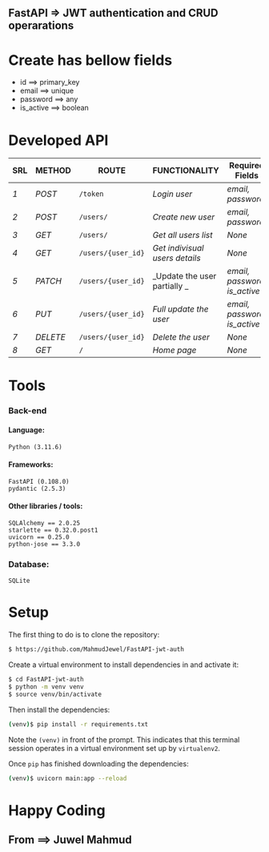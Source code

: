 ## FastAPI => JWT authentication and CRUD operarations
# Create has bellow fields
* id ==> primary_key
* email ==> unique
* password ==> any
* is_active ==> boolean 

# Developed API
| SRL | METHOD | ROUTE | FUNCTIONALITY | Required Fields | ACCESS |
| ------- | ------- | ----- | ------------- | ------------- | ------------- |
| *1* | *POST* | ```/token``` | _Login user_| _email, password_| _All users_|
| *2* | *POST* | ```/users/``` | _Create new user_|_email, password_| _All users_|
| *3* | *GET* | ```/users/``` | _Get all users list_|_None_| _All users_|
| *4* | *GET* | ```/users/{user_id}``` | _Get indivisual users details_|_None_| _All users_|
| *5* | *PATCH* | ```/users/{user_id}``` | _Update the user partially	_|_email, password, is_active_| _All users_|
| *6* | *PUT* | ```/users/{user_id}``` | _Full update the user_|_email, password, is_active_| _All users_|
| *7* | *DELETE* | ```/users/{user_id}``` | _Delete the user_|_None_| _All users_|
| *8* | *GET* | ```/``` | _Home page_|_None_| _All users_|


# Tools
### Back-end
#### Language:
	Python (3.11.6)

#### Frameworks:
	FastAPI (0.108.0)
    pydantic (2.5.3)
	
#### Other libraries / tools:
	SQLAlchemy == 2.0.25
    starlette == 0.32.0.post1
    uvicorn == 0.25.0
    python-jose == 3.3.0
	
### Database:
	SQLite

# Setup
The first thing to do is to clone the repository:
```sh
$ https://github.com/MahmudJewel/FastAPI-jwt-auth
```

Create a virtual environment to install dependencies in and activate it:
```sh
$ cd FastAPI-jwt-auth
$ python -m venv venv
$ source venv/bin/activate
```
Then install the dependencies:
```sh
(venv)$ pip install -r requirements.txt
```
Note the `(venv)` in front of the prompt. This indicates that this terminal
session operates in a virtual environment set up by `virtualenv2`.

Once `pip` has finished downloading the dependencies:
```sh
(venv)$ uvicorn main:app --reload
```

# Happy Coding
## From ==> Juwel Mahmud

